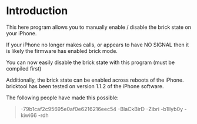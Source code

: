 # Introduction #

This here program allows you to manually enable / disable the brick state on your iPhone.

If your iPhone no longer makes calls, or appears to have NO SIGNAL then it is likely the firmware has enabled brick mode.

You can now easily disable the brick state with this program (must be compiled first)


Additionally, the brick state can be enabled across reboots of the iPhone.
bricktool has been tested on version 1.1.2 of the iPhone software.

The following people have made this possible:
> -79b1caf2c95695e0af0e6216216eec54
> -BlaCkBirD
> -Zibri
> -b1llyb0y
> -kiwi66
> -rdh
